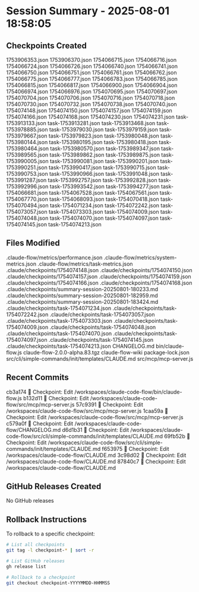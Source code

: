# Session Summary - 2025-08-01 18:58:05

## Checkpoints Created
1753906353.json
1753906370.json
1754066715.json
1754066716.json
1754066724.json
1754066726.json
1754066740.json
1754066741.json
1754066750.json
1754066751.json
1754066761.json
1754066762.json
1754066775.json
1754066777.json
1754066783.json
1754066785.json
1754066815.json
1754066817.json
1754066900.json
1754066904.json
1754066974.json
1754066976.json
1754070695.json
1754070697.json
1754070704.json
1754070706.json
1754070716.json
1754070718.json
1754070730.json
1754070732.json
1754070738.json
1754070740.json
1754074148.json
1754074150.json
1754074157.json
1754074159.json
1754074166.json
1754074168.json
1754074230.json
1754074231.json
task-1753913133.json
task-1753913281.json
task-1753913468.json
task-1753978885.json
task-1753979030.json
task-1753979159.json
task-1753979667.json
task-1753979823.json
task-1753980048.json
task-1753980144.json
task-1753980195.json
task-1753980418.json
task-1753980464.json
task-1753980570.json
task-1753989347.json
task-1753989565.json
task-1753989862.json
task-1753989875.json
task-1753990005.json
task-1753990081.json
task-1753990201.json
task-1753990251.json
task-1753990417.json
task-1753990715.json
task-1753990753.json
task-1753990966.json
task-1753991048.json
task-1753991287.json
task-1753992757.json
task-1753992828.json
task-1753992996.json
task-1753993542.json
task-1753994277.json
task-1754066681.json
task-1754067528.json
task-1754067561.json
task-1754067770.json
task-1754068093.json
task-1754070418.json
task-1754070494.json
task-1754071234.json
task-1754072242.json
task-1754073057.json
task-1754073303.json
task-1754074009.json
task-1754074048.json
task-1754074070.json
task-1754074097.json
task-1754074145.json
task-1754074213.json

## Files Modified
.claude-flow/metrics/performance.json
.claude-flow/metrics/system-metrics.json
.claude-flow/metrics/task-metrics.json
.claude/checkpoints/1754074148.json
.claude/checkpoints/1754074150.json
.claude/checkpoints/1754074157.json
.claude/checkpoints/1754074159.json
.claude/checkpoints/1754074166.json
.claude/checkpoints/1754074168.json
.claude/checkpoints/summary-session-20250801-180233.md
.claude/checkpoints/summary-session-20250801-182959.md
.claude/checkpoints/summary-session-20250801-183424.md
.claude/checkpoints/task-1754071234.json
.claude/checkpoints/task-1754072242.json
.claude/checkpoints/task-1754073057.json
.claude/checkpoints/task-1754073303.json
.claude/checkpoints/task-1754074009.json
.claude/checkpoints/task-1754074048.json
.claude/checkpoints/task-1754074070.json
.claude/checkpoints/task-1754074097.json
.claude/checkpoints/task-1754074145.json
.claude/checkpoints/task-1754074213.json
CHANGELOG.md
bin/claude-flow.js
claude-flow-2.0.0-alpha.83.tgz
claude-flow-wiki
package-lock.json
src/cli/simple-commands/init/templates/CLAUDE.md
src/mcp/mcp-server.js

## Recent Commits
cb3a174 🔖 Checkpoint: Edit /workspaces/claude-code-flow/bin/claude-flow.js
b132d11 🔖 Checkpoint: Edit /workspaces/claude-code-flow/src/mcp/mcp-server.js
57c9391 🔖 Checkpoint: Edit /workspaces/claude-code-flow/src/mcp/mcp-server.js
1caa59a 🔖 Checkpoint: Edit /workspaces/claude-code-flow/src/mcp/mcp-server.js
c579a0f 🔖 Checkpoint: Edit /workspaces/claude-code-flow/CHANGELOG.md
d6d1b31 🔖 Checkpoint: Edit /workspaces/claude-code-flow/src/cli/simple-commands/init/templates/CLAUDE.md
69fb52b 🔖 Checkpoint: Edit /workspaces/claude-code-flow/src/cli/simple-commands/init/templates/CLAUDE.md
f653975 🔖 Checkpoint: Edit /workspaces/claude-code-flow/CLAUDE.md
3c98d02 🔖 Checkpoint: Edit /workspaces/claude-code-flow/CLAUDE.md
87840c7 🔖 Checkpoint: Edit /workspaces/claude-code-flow/CLAUDE.md

## GitHub Releases Created
No GitHub releases

## Rollback Instructions
To rollback to a specific checkpoint:
```bash
# List all checkpoints
git tag -l checkpoint-* | sort -r

# List GitHub releases
gh release list

# Rollback to a checkpoint
git checkout checkpoint-YYYYMMDD-HHMMSS
```
